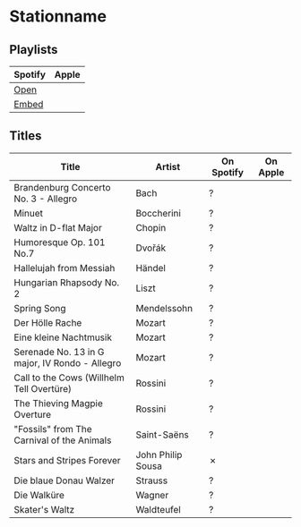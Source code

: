 # Stationname

## Playlists

| Spotify                                                                                                     | Apple |
| ----------------------------------------------------------------------------------------------------------- | ----- |
| [Open](https://open.spotify.com/user/marauderxtreme/playlist/2Jf59eDuTsSdkBt8NsMl3h)                        |       |
| [Embed](https://embed.spotify.com/?uri=spotify%3Auser%3Amarauderxtreme%3Aplaylist%3A2Jf59eDuTsSdkBt8NsMl3h) |       |

## Titles

| Title                                          | Artist            | On Spotify | On Apple |
| ---------------------------------------------- | ----------------- | ---------- | -------- |
| Brandenburg Concerto No. 3 - Allegro           | Bach              | ?          |          |
| Minuet                                         | Boccherini        | ?          |          |
| Waltz in D-flat Major                          | Chopin            | ?          |          |
| Humoresque Op. 101 No.7                        | Dvořák            | ?          |          |
| Hallelujah from Messiah                        | Händel            | ?          |          |
| Hungarian Rhapsody No. 2                       | Liszt             | ?          |          |
| Spring Song                                    | Mendelssohn       | ?          |          |
| Der Hölle Rache                                | Mozart            | ?          |          |
| Eine kleine Nachtmusik                         | Mozart            | ?          |          |
| Serenade No. 13 in G major, IV Rondo - Allegro | Mozart            | ?          |          |
| Call to the Cows (Willhelm Tell Overtüre)      | Rossini           | ?          |          |
| The Thieving Magpie Overture                   | Rossini           | ?          |          |
| "Fossils" from The Carnival of the Animals     | Saint-Saëns       | ?          |          |
| Stars and Stripes Forever                      | John Philip Sousa | ✗          |          |
| Die blaue Donau Walzer                         | Strauss           | ?          |          |
| Die Walküre                                    | Wagner            | ?          |          |
| Skater's Waltz                                 | Waldteufel        | ?          |          |
